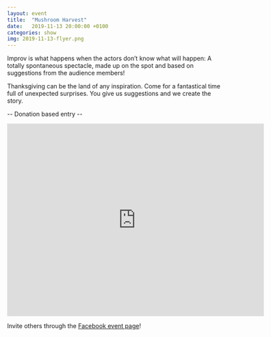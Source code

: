 ```yaml
---
layout: event
title:  "Mushroom Harvest"
date:   2019-11-13 20:00:00 +0100
categories: show
img: 2019-11-13-flyer.png
---
```

Improv is what happens when the actors don’t know what will happen: A totally spontaneous spectacle, made up on the spot and based on suggestions from the audience members!
<!--more-->
Thanksgiving can be the land of any inspiration. Come for a fantastical time full of unexpected surprises. You give us suggestions and we create the story.

-- Donation based entry --

<iframe src="https://www.google.com/maps/embed?pb=!1m18!1m12!1m3!1d2701.3164958683724!2d8.52006681583793!3d47.38625731116593!2m3!1f0!2f0!3f0!3m2!1i1024!2i768!4f13.1!3m3!1m2!1s0x47900a15619f4fa9%3A0x124e7e779b279679!2sjenseits+im+Viadukt!5e0!3m2!1sen!2sch!4v1529147583692" width="600" height="450" frameborder="0" style="border:0" allowfullscreen></iframe>

Invite others through the [Facebook event page](https://www.facebook.com/events/437628203532235/)!

